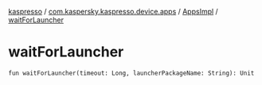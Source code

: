 [kaspresso](../../index.md) / [com.kaspersky.kaspresso.device.apps](../index.md) / [AppsImpl](index.md) / [waitForLauncher](./wait-for-launcher.md)

# waitForLauncher

`fun waitForLauncher(timeout: Long, launcherPackageName: String): Unit`